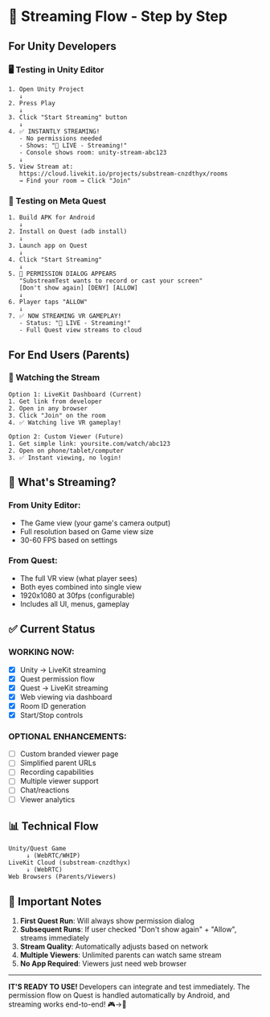 # 🎯 Streaming Flow - Step by Step

## For Unity Developers

### 🖥️ Testing in Unity Editor
```
1. Open Unity Project
   ↓
2. Press Play
   ↓
3. Click "Start Streaming" button
   ↓
4. ✅ INSTANTLY STREAMING!
   - No permissions needed
   - Shows: "🔴 LIVE - Streaming!"
   - Console shows room: unity-stream-abc123
   ↓
5. View Stream at:
   https://cloud.livekit.io/projects/substream-cnzdthyx/rooms
   → Find your room → Click "Join"
```

### 📱 Testing on Meta Quest
```
1. Build APK for Android
   ↓
2. Install on Quest (adb install)
   ↓
3. Launch app on Quest
   ↓
4. Click "Start Streaming"
   ↓
5. 🔐 PERMISSION DIALOG APPEARS
   "SubstreamTest wants to record or cast your screen"
   [Don't show again] [DENY] [ALLOW]
   ↓
6. Player taps "ALLOW"
   ↓
7. ✅ NOW STREAMING VR GAMEPLAY!
   - Status: "🔴 LIVE - Streaming!"
   - Full Quest view streams to cloud
```

## For End Users (Parents)

### 👀 Watching the Stream
```
Option 1: LiveKit Dashboard (Current)
1. Get link from developer
2. Open in any browser
3. Click "Join" on the room
4. ✅ Watching live VR gameplay!

Option 2: Custom Viewer (Future)
1. Get simple link: yoursite.com/watch/abc123
2. Open on phone/tablet/computer
3. ✅ Instant viewing, no login!
```

## 🔴 What's Streaming?

### From Unity Editor:
- The Game view (your game's camera output)
- Full resolution based on Game view size
- 30-60 FPS based on settings

### From Quest:
- The full VR view (what player sees)
- Both eyes combined into single view
- 1920x1080 at 30fps (configurable)
- Includes all UI, menus, gameplay

## ✅ Current Status

### WORKING NOW:
- [x] Unity → LiveKit streaming
- [x] Quest permission flow
- [x] Quest → LiveKit streaming
- [x] Web viewing via dashboard
- [x] Room ID generation
- [x] Start/Stop controls

### OPTIONAL ENHANCEMENTS:
- [ ] Custom branded viewer page
- [ ] Simplified parent URLs
- [ ] Recording capabilities
- [ ] Multiple viewer support
- [ ] Chat/reactions
- [ ] Viewer analytics

## 📊 Technical Flow

```
Unity/Quest Game
     ↓ (WebRTC/WHIP)
LiveKit Cloud (substream-cnzdthyx)
     ↓ (WebRTC)
Web Browsers (Parents/Viewers)
```

## 🚨 Important Notes

1. **First Quest Run**: Will always show permission dialog
2. **Subsequent Runs**: If user checked "Don't show again" + "Allow", streams immediately
3. **Stream Quality**: Automatically adjusts based on network
4. **Multiple Viewers**: Unlimited parents can watch same stream
5. **No App Required**: Viewers just need web browser

---

**IT'S READY TO USE!** Developers can integrate and test immediately. The permission flow on Quest is handled automatically by Android, and streaming works end-to-end! 🎮→📱

